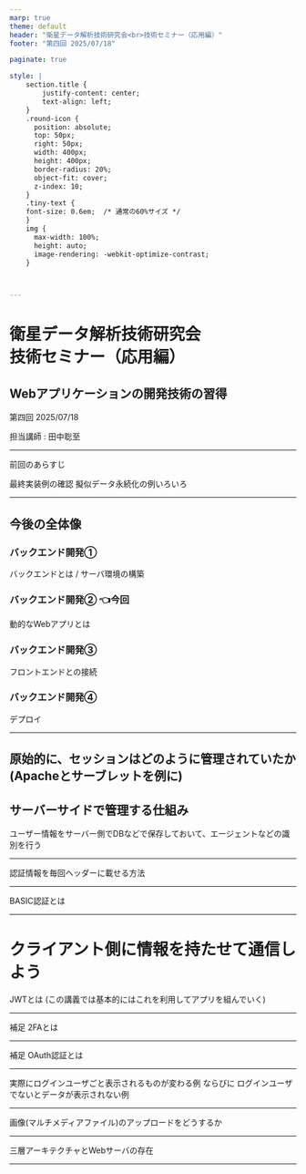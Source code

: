 ```yaml
---
marp: true
theme: default
header: "衛星データ解析技術研究会<br>技術セミナー（応用編）"
footer: "第四回 2025/07/18"

paginate: true

style: |
    section.title {
        justify-content: center;
        text-align: left;
    }
    .round-icon {
      position: absolute;
      top: 50px;
      right: 50px;
      width: 400px;
      height: 400px;
      border-radius: 20%;
      object-fit: cover;
      z-index: 10;
    }
    .tiny-text {
    font-size: 0.6em;  /* 通常の60%サイズ */
    }
    img {
      max-width: 100%;
      height: auto;
      image-rendering: -webkit-optimize-contrast;
    }



---
```

# 衛星データ解析技術研究会<br>技術セミナー（応用編）
## Webアプリケーションの開発技術の習得

第四回 2025/07/18

担当講師 : 田中聡至

---

前回のあらすじ

最終実装例の確認
擬似データ永続化の例いろいろ

---

## 今後の全体像

### バックエンド開発①
バックエンドとは / サーバ環境の構築

### バックエンド開発② 👈今回
動的なWebアプリとは

### バックエンド開発③
フロントエンドとの接続

### バックエンド開発④
デプロイ


---

## 原始的に、セッションはどのように管理されていたか (Apacheとサーブレットを例に)
## サーバーサイドで管理する仕組み

ユーザー情報をサーバー側でDBなどで保存しておいて、エージェントなどの識別を行う

---

認証情報を毎回ヘッダーに載せる方法


---



BASIC認証とは

---

# クライアント側に情報を持たせて通信しよう
JWTとは (この講義では基本的にはこれを利用してアプリを組んでいく)


---

補足
2FAとは


---

補足
OAuth認証とは

---

実際にログインユーザごと表示されるものが変わる例
ならびに
ログインユーザでないとデータが表示されない例

---

画像(マルチメディアファイル)のアップロードをどうするか

---


三層アーキテクチャとWebサーバの存在

---